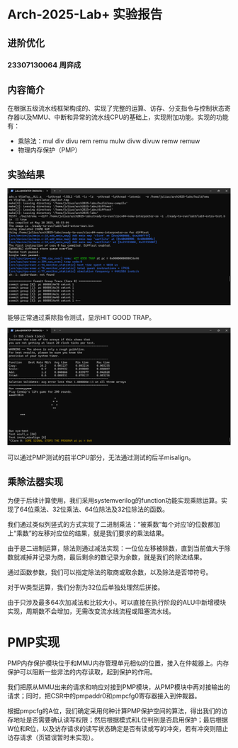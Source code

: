 # Arch-2025-Lab+ 实验报告

## 进阶优化

### 23307130064 周弈成

## 内容简介

在根据五级流水线框架构成的、实现了完整的运算、访存、分支指令与控制状态寄存器以及MMU、中断和异常的流水线CPU的基础上，实现附加功能。实现的功能有：

* 乘除法：mul div divu rem remu mulw divw divuw remw remuw
* 物理内存保护（PMP）

## 实验结果

![track1](lab3-extra-test.png)

能够正常通过乘除指令测试，显示HIT GOOD TRAP。

![track4](labplus4-fail.png)

可以通过PMP测试的前半CPU部分，无法通过测试的后半misalign。

## 乘除法器实现

为便于后续计算使用，我们采用systemverilog的function功能实现乘除运算。实现了64位乘法、32位乘法、64位除法及32位除法的函数。

我们通过类似列竖式的方式实现了二进制乘法：“被乘数”每个对应1的位数都加上“乘数”的左移对应位的结果，就是我们要求的乘法结果。

由于是二进制运算，除法则通过减法实现：一位位左移被除数，直到当前值大于除数就减掉并记录为商，最后剩余的数记录为余数，就是我们的除法结果。

通过函数参数，我们可以指定除法的取商或取余数，以及除法是否带符号。

对于W类型运算，我们分割为32位后单独处理然后拼接。

由于只涉及最多64次加减法和比较大小，可以直接在执行阶段的ALU中新增模块实现，周期数不会增加，无需改变流水线流程或阻塞流水线。

# PMP实现

PMP内存保护模块位于和MMU内存管理单元相似的位置，接入在仲裁器上。内存保护可以阻断一些非法的内存读取，起到保护的作用。

我们把原从MMU出来的请求和响应对接到PMP模块，从PMP模块中再对接输出的请求；同时，把CSR中的pmpaddr0和pmpcfg0寄存器接入到仲裁器。

根据pmpcfg的A位，我们确定采用何种计算PMP保护空间的算法，得出我们的访存地址是否需要确认读写权限；然后根据模式和L位判别是否启用保护；最后根据W位和R位，以及访存请求的读写状态确定是否有读或写的冲突，若有冲突则阻止访存请求（页错误暂时未实现）。
